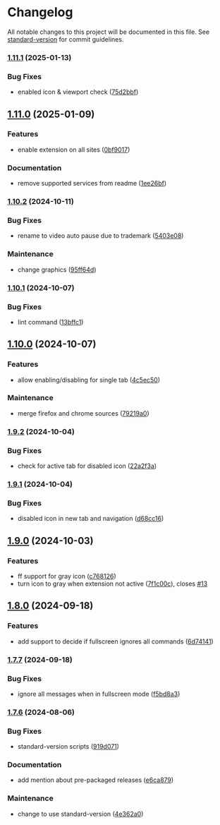 # Changelog

All notable changes to this project will be documented in this file. See [standard-version](https://github.com/conventional-changelog/standard-version) for commit guidelines.

### [1.11.1](https://github.com/drodil/video_auto_pause/compare/v1.11.0...v1.11.1) (2025-01-13)


### Bug Fixes

* enabled icon & viewport check ([75d2bbf](https://github.com/drodil/video_auto_pause/commit/75d2bbfa407a2b7e750c6e77f690efe84b434320))

## [1.11.0](https://github.com/drodil/video_auto_pause/compare/v1.10.2...v1.11.0) (2025-01-09)


### Features

* enable extension on all sites ([0bf9017](https://github.com/drodil/video_auto_pause/commit/0bf9017a38c20d4c85fc69664856804ceb44863d))


### Documentation

* remove supported services from readme ([1ee26bf](https://github.com/drodil/video_auto_pause/commit/1ee26bfae0cac61cef90b44ab0d4610c97bec8f4))

### [1.10.2](https://github.com/drodil/video_auto_pause/compare/v1.10.1...v1.10.2) (2024-10-11)


### Bug Fixes

* rename to video auto pause due to trademark ([5403e08](https://github.com/drodil/video_auto_pause/commit/5403e08ef16766683fc1a85bc7ce9591b0f24a5e))


### Maintenance

* change graphics ([95ff64d](https://github.com/drodil/video_auto_pause/commit/95ff64d0895a9676613e0264dcd1a4590dc28844))

### [1.10.1](https://github.com/drodil/video_auto_pause/compare/v1.10.0...v1.10.1) (2024-10-07)

### Bug Fixes

- lint command ([13bffc1](https://github.com/drodil/video_auto_pause/commit/13bffc142b7edb6057d0c3aef3c901c30f00ecde))

## [1.10.0](https://github.com/drodil/video_auto_pause/compare/v1.9.2...v1.10.0) (2024-10-07)

### Features

- allow enabling/disabling for single tab ([4c5ec50](https://github.com/drodil/video_auto_pause/commit/4c5ec506caf9ef8766e6def3db69ccf69e5881c4))

### Maintenance

- merge firefox and chrome sources ([79219a0](https://github.com/drodil/video_auto_pause/commit/79219a0a6a12a91faed385e6948ab080ebb6ef9b))

### [1.9.2](https://github.com/drodil/video_auto_pause/compare/v1.9.1...v1.9.2) (2024-10-04)

### Bug Fixes

- check for active tab for disabled icon ([22a2f3a](https://github.com/drodil/video_auto_pause/commit/22a2f3a1585db9199b99b035965821b571a088fb))

### [1.9.1](https://github.com/drodil/video_auto_pause/compare/v1.9.0...v1.9.1) (2024-10-04)

### Bug Fixes

- disabled icon in new tab and navigation ([d68cc16](https://github.com/drodil/video_auto_pause/commit/d68cc1600855e4566270085a50f6a6762effb6d5))

## [1.9.0](https://github.com/drodil/video_auto_pause/compare/v1.8.0...v1.9.0) (2024-10-03)

### Features

- ff support for gray icon ([c768126](https://github.com/drodil/video_auto_pause/commit/c768126311a7f16a3cc402d0d3a315805c9957b2))
- turn icon to gray when extension not active ([7f1c00c](https://github.com/drodil/video_auto_pause/commit/7f1c00c003b68140e41610c19385cae52611c3be)), closes [#13](https://github.com/drodil/video_auto_pause/issues/13)

## [1.8.0](https://github.com/drodil/video_auto_pause/compare/v1.7.7...v1.8.0) (2024-09-18)

### Features

- add support to decide if fullscreen ignores all commands ([6d74141](https://github.com/drodil/video_auto_pause/commit/6d74141c307a27f6000fc24b36c09127a3f949ac))

### [1.7.7](https://github.com/drodil/video_auto_pause/compare/v1.7.6...v1.7.7) (2024-09-18)

### Bug Fixes

- ignore all messages when in fullscreen mode ([f5bd8a3](https://github.com/drodil/video_auto_pause/commit/f5bd8a3d04c9a4600158739ba81d03084a589aa0))

### [1.7.6](https://github.com/drodil/video_auto_pause/compare/v1.7.5...v1.7.6) (2024-08-06)

### Bug Fixes

- standard-version scripts ([919d071](https://github.com/drodil/video_auto_pause/commit/919d07151ddf642dc93611310add10c32cf812f2))

### Documentation

- add mention about pre-packaged releases ([e6ca879](https://github.com/drodil/video_auto_pause/commit/e6ca879ea8f5f2492ec536222a7dccd7cc2e5a10))

### Maintenance

- change to use standard-version ([4e362a0](https://github.com/drodil/video_auto_pause/commit/4e362a0f0f7295008f210084104b3b5aa3b2009f))
